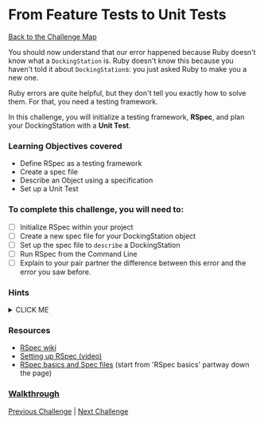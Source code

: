 # From Feature Tests to Unit Tests

[Back to the Challenge Map](0_challenge_map.md)

You should now understand that our error happened because Ruby doesn't know what a `DockingStation` is. Ruby doesn't know this because you haven't told it about `DockingStation`s: you just asked Ruby to make you a new one.

Ruby errors are quite helpful, but they don't tell you exactly how to solve them. For that, you need a testing framework.

In this challenge, you will initialize a testing framework, **RSpec**, and plan your DockingStation with a **Unit Test**.

### Learning Objectives covered
- Define RSpec as a testing framework
- Create a spec file
- Describe an Object using a specification
- Set up a Unit Test

### To complete this challenge, you will need to:

- [ ] Initialize RSpec within your project
- [ ] Create a new spec file for your DockingStation object
- [ ] Set up the spec file to `describe` a DockingStation
- [ ] Run RSpec from the Command Line
- [ ] Explain to your pair partner the difference between this error and the error you saw before.

### Hints

<details><summary>CLICK ME</summary>
  <li>Your first instinct might be to just create a DockingStation class but remember that we're learning to do TDD - we never write any code without first writing a failing unit test.</li>
  <li>First you'll need to set up RSpec - a testing framework for Ruby.  Check out the resources below for more information on how to do this.</li>
  <li>Once RSpec is up and running, you'll need to create a spec file for your DockingStation tests.  RSpec expects this file to follow certain syntactic and naming conventions.  Again, check the links below for more information</li>
  <li>You'll know that everything is working when you see an error message similar to the one in the last step.</li>
</details>

### Resources
- [RSpec wiki](https://github.com/rspec/rspec/wiki)
- [Setting up RSpec (video)](https://www.youtube.com/watch?v=rRDQKAAGw6M)
- [RSpec basics and Spec files](https://semaphoreci.com/community/tutorials/getting-started-with-rspec) (start from 'RSpec basics' partway down the page)

### [Walkthrough](walkthroughs/5.md)

[Previous Challenge](4_errors_are_good.md) | [Next Challenge](6_passing_your_first_unit_test.md)


